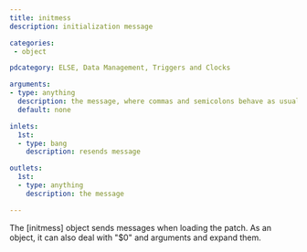 ```yaml
---
title: initmess
description: initialization message

categories:
 - object

pdcategory: ELSE, Data Management, Triggers and Clocks

arguments:
- type: anything
  description: the message, where commas and semicolons behave as usual in message boxes, dollar signs behave as usual inside objects too
  default: none

inlets:
  1st:
  - type: bang
    description: resends message

outlets:
  1st:
  - type: anything
    description: the message

---
```


The [initmess] object sends messages when loading the patch. As an object, it can also deal with "$0" and arguments and expand them.

